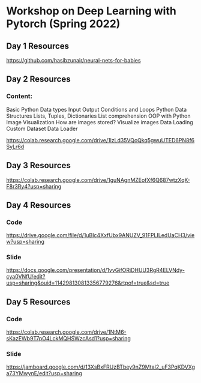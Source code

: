 # Workshop on Deep Learning with Pytorch (Spring 2022)

## Day 1 Resources
https://github.com/hasibzunair/neural-nets-for-babies

## Day 2 Resources

### Content:
Basic Python
Data types
Input Output
Conditions and Loops
Python Data Structures
Lists, Tuples, Dictionaries
List comprehension
OOP with Python
Image Visualization
How are images stored?
Visualize images
Data Loading
Custom Dataset
Data Loader

https://colab.research.google.com/drive/1lzLd35VQoQkq5gwuUTED6PN8f6SyLr6d

## Day 3 Resources

https://colab.research.google.com/drive/1guNAgnMZEofXf6Q687wtzXqK-F8r3Ry4?usp=sharing

## Day 4 Resources

### Code
https://drive.google.com/file/d/1uBIc4XxfUbx9ANUZV_91FPLILedUaCH3/view?usp=sharing

### Slide
https://docs.google.com/presentation/d/1vvGifORiDHUU3RgR4ELVNdy-cya0VNfU/edit?usp=sharing&ouid=114298130813356779276&rtpof=true&sd=true

## Day 5 Resources

### Code
https://colab.research.google.com/drive/1NtM6-sKazEWb9T7pO4LckMQHSWzcAsd1?usp=sharing

### Slide
https://jamboard.google.com/d/13XsBxFRUzBTbey9nZ9MtaI2_uF3PqKDVXga73YMwynE/edit?usp=sharing

